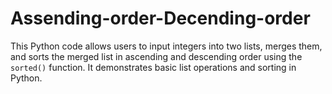 # Assending-order-Decending-order
This Python code allows users to input integers into two lists, merges them, and sorts the merged list in ascending and descending order using the `sorted()` function. It demonstrates basic list operations and sorting in Python.

